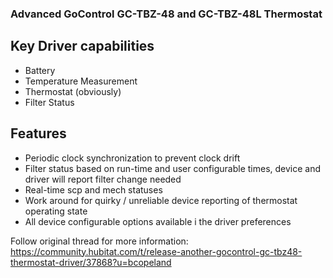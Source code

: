 ### Advanced GoControl GC-TBZ-48 and GC-TBZ-48L Thermostat ###

## Key Driver capabilities ##
* Battery
* Temperature Measurement
* Thermostat (obviously)
* Filter Status
## Features ##
* Periodic clock synchronization to prevent clock drift
* Filter status based on run-time and user configurable times, device and driver will report filter change needed
* Real-time scp and mech statuses
* Work around for quirky / unreliable device reporting of thermostat operating state
* All device configurable options available i the driver preferences

Follow original thread for more information:
https://community.hubitat.com/t/release-another-gocontrol-gc-tbz48-thermostat-driver/37868?u=bcopeland
